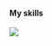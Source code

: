 <!---Собираюсь заниматься Android разработкой<br>--->
<p align="left">
  <b>My skills</b><br><br>
  <a href="https://skillicons.dev">
    <img src="https://skillicons.dev/icons?i=java,kotlin,py,idea,vscode,windows,godot,figma&perline=7" />
  </a>
</p>
<!---
Sssprt/Sssprt is a ✨ special ✨ repository because its `README.md` (this file) appears on your GitHub profile.
You can click the Preview link to take a look at your changes.
--->
